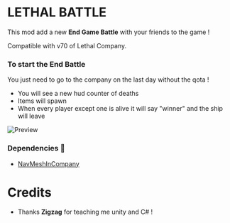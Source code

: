 # LETHAL BATTLE

This mod add a new **End Game Battle** with your friends to the game !

Compatible with v70 of Lethal Company.

### To start the End Battle

You just need to go to the company on the last day without the qota !

-   You will see a new hud counter of deaths
-   Items will spawn
-   When every player except one is alive it will say "winner" and the ship will leave

![Preview](https://github.com/user-attachments/assets/3b171a7e-693a-45f1-92c9-252f9c86ce4d)

### Dependencies 🤫

-   [NavMeshInCompany](https://thunderstore.io/c/lethal-company/p/Kittenji/NavMeshInCompany/)

##

# Credits

-   Thanks **Zigzag** for teaching me unity and C# !

